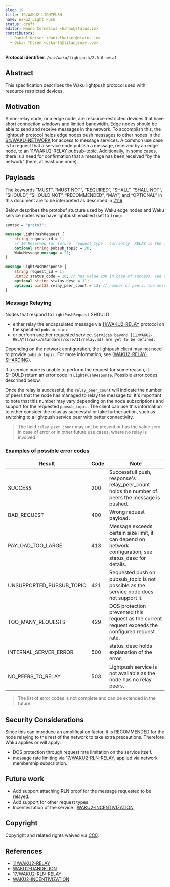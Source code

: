 ```yaml
---
slug: 19
title: 19/WAKU2-LIGHTPUSH
name: Waku2 Light Push
status: draft
editor: Hanno Cornelius <hanno@status.im> 
contributors: 
  - Daniel Kaiser <danielkaiser@status.im>
  - Oskar Thorén <oskarth@titanproxy.com>
---
```


**Protocol identifier**: `/vac/waku/lightpush/2.0.0-beta1`

## Abstract

This specification describes the Waku lightpush protocol used with resource restricted devices.

## Motivation

A non-relay node, or a edge node,
are resource restricted devices that have short connection windows and
limited bandwidth.
Edge nodes should be able to send and receive messages in the network.
To accomplish this,
the lightpush protocol helps edge nodes push messages to other nodes
in the [64/WAKU-NETWORK](/waku/standards/core/64/network.md) for access to message services.
A common use case is to request that a service node publish a message,
received by an edge node, to an [11/WAKU2-RELAY](/waku/standards/core/11/relay.md) pubsub-topic.
Additionally, in some cases,
there is a need for confirmation that a message has been received "by the network"
(here, at least one node).

## Payloads

The keywords “MUST”, “MUST NOT”, “REQUIRED”, “SHALL”, “SHALL NOT”, “SHOULD”,
“SHOULD NOT”, “RECOMMENDED”, “MAY”, and
“OPTIONAL” in this document are to be interpreted as described in [2119](https://www.ietf.org/rfc/rfc2119.txt).

Below describes the protobuf stucture used by Waku edge nodes and
Waku service nodes who have lightpush enabled (set to `true`):

```protobuf
syntax = "proto3";

message LightPushRequest {
    string request_id = 1;
    // 10 Reserved for future `request_type`. Currently, RELAY is the only available service.
    optional string pubsub_topic = 20;
    WakuMessage message = 21;
}

message LightPushResponse {
    string request_id = 1;
    uint32 status_code = 10; // has value 200 in case of success, see appendix
    optional string status_desc = 11;
    optional uint32 relay_peer_count = 12; // number of peers, the message is successfully relayed to 
}
```

### Message Relaying

Nodes that respond to `LightPushRequest` SHOULD

- either relay the encapsulated message via
[11/WAKU2-RELAY](/waku/standards/core/11/relay.md) protocol on the specified `pubsub_topic`
- or perform another requested service.
`Services beyond [11/WAKU2-RELAY](/waku/standards/core/11/relay.md) are yet to be defined.`

Depending on the network configuration, the lightpush client may not need to provide `pubsub_topic`.
For more information,
see ([WAKU2-RELAY-SHARDING](https://github.com/waku-org/specs/blob/master/standards/core/relay-sharding.md)).

If a service node is unable to perform the request for some reason,
it SHOULD return an error code in `LightPushResponse`.
Possible error codes described below.

Once the relay is successful,
the `relay_peer_count` will indicate the number of peers that the node has managed to relay the message to.
It's important to note that this number may vary depending on the node subscriptions and
support for the requested `pubsub_topic`.
The client can use this information to either consider the relay as successful or
take further action, such as switching to a lightpush service peer with better connectivity.
> The field `relay_peer_count` may not be present or
> has the value zero in case of error or
> in other future use cases, where no relay is involved.

### Examples of possible error codes

| Result | Code | Note |
|--------|------|------|
| SUCCESS  | 200 | Successfull push, response's relay_peer_count holds the number of peers the message is pushed.    |
| BAD_REQUEST | 400   | Wrong request payload.    |
| PAYLOAD_TOO_LARGE | 413 | Message exceeds certain size limit, it can depend on network configuration, see status_desc for details.  |
| UNSUPPORTED_PUBSUB_TOPIC | 421 | Requested push on pubsub_topic is not possible as the service node does not support it. |
| TOO_MANY_REQUESTS | 429 | DOS protection prevented this request as the current request exceeds the configured request rate. |
| INTERNAL_SERVER_ERROR  | 500 | status_desc holds explanation of the error.  |
| NO_PEERS_TO_RELAY | 503 | Lightpush service is not available as the node has no relay peers. |

> The list of error codes is not complete and can be extended in the future.

## Security Considerations

Since this can introduce an amplification factor,
it is RECOMMENDED for the node relaying to the rest of the network to take extra precautions.
Therefore Waku applies or will apply:

- DOS protection through request rate limitation on the service itself.
- message rate limiting via [17/WAKU2-RLN-RELAY](https://rfc.vac.dev/waku/standards/core/17/rln-relay), applied via network membership subscription.

## Future work

- Add support attaching RLN proof for the message requested to be relayed.
- Add support for other request types.
- Incentivization of the service : [WAKU2-INCENTIVIZATION](https://github.com/waku-org/specs/blob/master/standards/core/incentivization.md)

## Copyright

Copyright and related rights waived via [CC0](https://creativecommons.org/publicdomain/zero/1.0/).

## References

- [11/WAKU2-RELAY](../11/relay.md)
- [WAKU2-DANDELION](https://github.com/waku-org/specs/blob/master/standards/application/dandelion.md)
- [17/WAKU2-RLN-RELAY](../17/rln-relay.md)
- [WAKU2-INCENTIVIZATION](https://github.com/waku-org/specs/blob/master/standards/core/incentivization.md)
